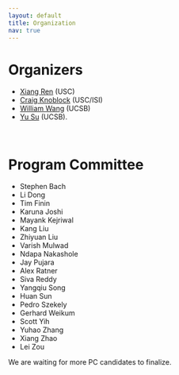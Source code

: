 ```yaml
---
layout: default
title: Organization
nav: true
---
```


# Organizers

+ [Xiang Ren](http://xren7.web.engr.illinois.edu/) (USC)
+ [Craig Knoblock](http://usc-isi-i2.github.io/knoblock/) (USC/ISI)
+ [William Wang](https://www.cs.ucsb.edu/~william/) (UCSB)
+ [Yu Su](http://cs.ucsb.edu/~ysu/) (UCSB).

<br>

# Program Committee

+ Stephen Bach
+ Li Dong
+ Tim Finin
+ Karuna Joshi
+ Mayank Kejriwal
+ Kang Liu
+ Zhiyuan Liu
+ Varish Mulwad
+ Ndapa Nakashole
+ Jay Pujara
+ Alex Ratner
+ Siva Reddy
+ Yangqiu Song
+ Huan Sun
+ Pedro Szekely
+ Gerhard Weikum
+ Scott Yih
+ Yuhao Zhang
+ Xiang Zhao
+ Lei Zou

We are waiting for more PC candidates to finalize.

<br>


